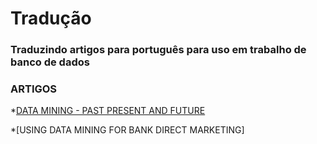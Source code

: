 # Tradução

### Traduzindo artigos para português para uso em trabalho de banco de dados

### ARTIGOS

*[DATA MINING - PAST PRESENT AND FUTURE]

*[USING DATA MINING FOR BANK DIRECT MARKETING]

[//]:[plugins/googleanalytics/README.md][PlGa]


[Data mining - past present and future]: https://github.com/hemilioaraujo/traducaoTrabalho/blob/master/Data%20mining%20-%20past%20present%20and%20future.md
